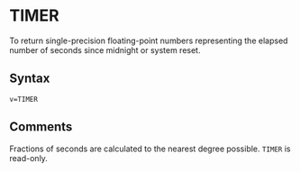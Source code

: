 # TIMER

To return single-precision floating-point numbers representing the elapsed number of seconds since midnight or system reset.

## Syntax

`v=TIMER`

## Comments

Fractions of seconds are calculated to the nearest degree possible. `TIMER` is read-only.
